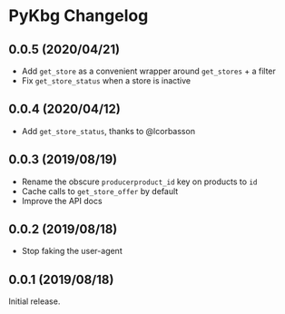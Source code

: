 # PyKbg Changelog

## 0.0.5 (2020/04/21)
* Add `get_store` as a convenient wrapper around `get_stores` + a filter
* Fix `get_store_status` when a store is inactive

## 0.0.4 (2020/04/12)
* Add `get_store_status`, thanks to @lcorbasson

## 0.0.3 (2019/08/19)
* Rename the obscure `producerproduct_id` key on products to `id`
* Cache calls to `get_store_offer` by default
* Improve the API docs

## 0.0.2 (2019/08/18)
* Stop faking the user-agent

## 0.0.1 (2019/08/18)
Initial release.
